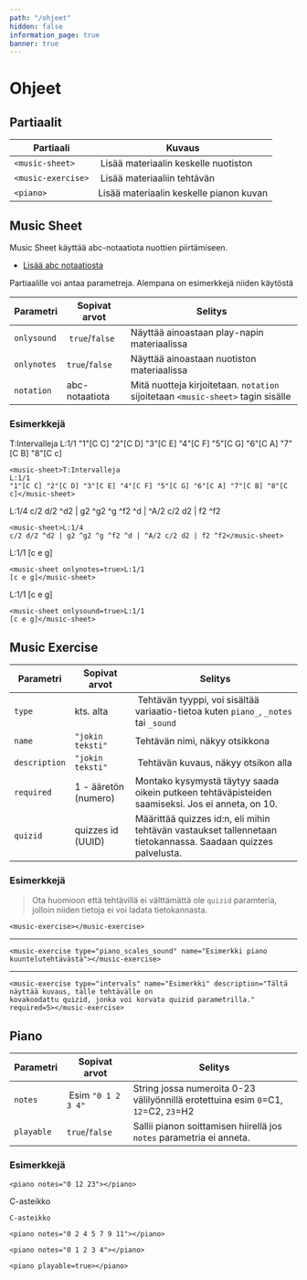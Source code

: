 ```yaml
---
path: "/ohjeet"
hidden: false
information_page: true
banner: true
---
```



# Ohjeet

## Partiaalit

Partiaali | Kuvaus
-- | --
`<music-sheet>` | Lisää materiaalin keskelle nuotiston
`<music-exercise>` | Lisää materiaaliin tehtävän
`<piano>` | Lisää materiaalin keskelle pianon kuvan

## Music Sheet

Music Sheet käyttää abc-notaatiota nuottien piirtämiseen.

- [Lisää abc notaatiosta](http://abcnotation.com/learn)

Partiaalille voi antaa parametreja. Alempana on esimerkkejä niiden käytöstä

Parametri | Sopivat arvot | Selitys
-- | -- | --
`onlysound` | `true`/`false` | Näyttää ainoastaan play-napin materiaalissa
`onlynotes`| `true`/`false` | Näyttää ainoastaan nuotiston materiaalissa
`notation` | abc-notaatiota | Mitä nuotteja kirjoitetaan. `notation` sijoitetaan `<music-sheet>` tagin sisälle

### Esimerkkejä

<music-sheet>T:Intervalleja
L:1/1
"1"[C C] "2"[C D] "3"[C E] "4"[C F] "5"[C G] "6"[C A] "7"[C B] "8"[C c]</music-sheet>

```
<music-sheet>T:Intervalleja
L:1/1
"1"[C C] "2"[C D] "3"[C E] "4"[C F] "5"[C G] "6"[C A] "7"[C B] "8"[C c]</music-sheet>
```

<music-sheet>L:1/4
c/2 d/2 ^d2 | g2 ^g2 ^g ^f2 ^d | ^A/2 c/2 d2 | f2 ^f2</music-sheet>

```
<music-sheet>L:1/4
c/2 d/2 ^d2 | g2 ^g2 ^g ^f2 ^d | ^A/2 c/2 d2 | f2 ^f2</music-sheet>
```

<music-sheet onlynotes=true>L:1/1
[c e g]</music-sheet>

```
<music-sheet onlynotes=true>L:1/1
[c e g]</music-sheet>
```

<music-sheet onlysound=true>L:1/1
[c e g]</music-sheet>

```
<music-sheet onlysound=true>L:1/1
[c e g]</music-sheet>
```

## Music Exercise

Parametri | Sopivat arvot | Selitys
-- | -- | --
`type` | kts. alta | Tehtävän tyyppi, voi sisältää variaatio-tietoa kuten `piano_`, `_notes` tai `_sound`
`name` | `"jokin teksti"` | Tehtävän nimi, näkyy otsikkona
`description` | `"jokin teksti"` | Tehtävän kuvaus, näkyy otsikon alla
`required` | 1 - ääretön (numero) | Montako kysymystä täytyy saada oikein putkeen tehtäväpisteiden saamiseksi. Jos ei anneta, on 10.
`quizid` | quizzes id (UUID) | Määrittää quizzes id:n, eli mihin tehtävän vastaukset tallennetaan tietokannassa. Saadaan quizzes palvelusta.

### Esimerkkejä

> Ota huomioon että tehtävillä ei välttämättä ole `quizid` paramteria, jolloin niiden tietoja ei voi ladata tietokannasta.

<music-exercise></music-exercise>

```
<music-exercise></music-exercise>
```

----

<music-exercise type="piano_scales_sound" name="Esimerkki piano kuuntelutehtävästä"></music-exercise>

```
<music-exercise type="piano_scales_sound" name="Esimerkki piano kuuntelutehtävästä"></music-exercise>
```

----

<music-exercise type="intervals" name="Esimerkki" description="Tältä näyttää kuvaus, tälle tehtävälle on kovakoodattu quizid, jonka voi korvata quizid parametrilla." required=5></music-exercise>

```
<music-exercise type="intervals" name="Esimerkki" description="Tältä näyttää kuvaus, tälle tehtävälle on
kovakoodattu quizid, jonka voi korvata quizid parametrilla." required=5></music-exercise>
```

## Piano

Parametri | Sopivat arvot | Selitys
-- | -- | --
`notes` | Esim `"0 1 2 3 4"` | String jossa numeroita 0-23 välilyönnillä erotettuina esim `0`=C1, `12`=C2, `23`=H2
`playable` | `true`/`false` | Sallii pianon soittamisen hiirellä jos `notes` parametria ei anneta.

### Esimerkkejä

<piano notes="0 12 23"></piano>

```
<piano notes="0 12 23"></piano>
```

C-asteikko

<piano notes="0 2 4 5 7 9 11"></piano>

```
C-asteikko

<piano notes="0 2 4 5 7 9 11"></piano>
```

<piano notes="0 1 2 3 4"></piano>

```
<piano notes="0 1 2 3 4"></piano>
```

<piano playable=true></piano>

```
<piano playable=true></piano>
```
